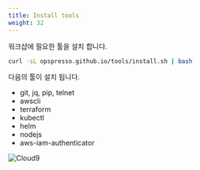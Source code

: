 ```yaml
---
title: Install tools
weight: 32
---
```


워크샵에 필요한 툴을 설치 합니다.

```bash
curl -sL opspresso.github.io/tools/install.sh | bash
```

다음의 툴이 설치 됩니다.

* git, jq, pip, telnet
* awscli
* terraform
* kubectl
* helm
* nodejs
* aws-iam-authenticator

![Cloud9](../../cloud9/images/install-tools.png)
